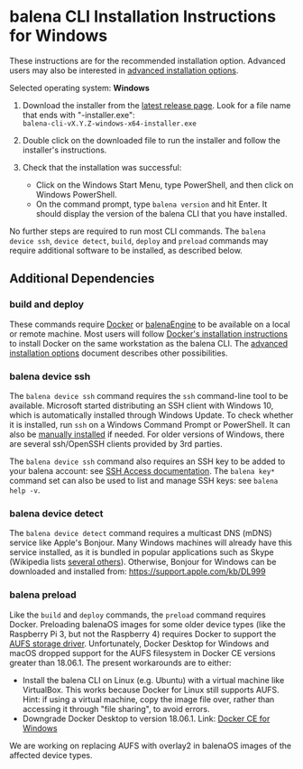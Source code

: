 # balena CLI Installation Instructions for Windows

These instructions are for the recommended installation option. Advanced users may also be
interested in [advanced installation options](./INSTALL-ADVANCED.md).

Selected operating system: **Windows**

1. Download the installer from the [latest release
   page](https://github.com/balena-io/balena-cli/releases/latest).
   Look for a file name that ends with "-installer.exe":  
   `balena-cli-vX.Y.Z-windows-x64-installer.exe`  

2. Double click on the downloaded file to run the installer and follow the installer's
   instructions.

3. Check that the installation was successful:
   - Click on the Windows Start Menu, type PowerShell, and then click
     on Windows PowerShell.
   - On the command prompt, type `balena version` and hit Enter. It should display
     the version of the balena CLI that you have installed.

No further steps are required to run most CLI commands. The `balena device ssh`, `device detect`, `build`,
`deploy` and `preload` commands may require additional software to be installed, as
described below.

## Additional Dependencies

### build and deploy

These commands require [Docker](https://docs.docker.com/install/overview/) or
[balenaEngine](https://www.balena.io/engine/) to be available on a local or remote
machine. Most users will follow [Docker's installation
instructions](https://docs.docker.com/install/overview/) to install Docker on the same
workstation as the balena CLI. The [advanced installation
options](./INSTALL-ADVANCED.md#additional-dependencies) document describes other possibilities.

### balena device ssh

The `balena device ssh` command requires the `ssh` command-line tool to be available. Microsoft started
distributing an SSH client with Windows 10, which is automatically installed through Windows
Update. To check whether it is installed, run `ssh` on a Windows Command Prompt or PowerShell. It
can also be [manually
installed](https://docs.microsoft.com/en-us/windows-server/administration/openssh/openssh_install_firstuse)
if needed. For older versions of Windows, there are several ssh/OpenSSH clients provided by 3rd
parties.

The `balena device ssh` command also requires an SSH key to be added to your balena account: see [SSH
Access documentation](https://www.balena.io/docs/learn/manage/ssh-access/). The `balena key*`
command set can also be used to list and manage SSH keys: see `balena help -v`.

### balena device detect

The `balena device detect` command requires a multicast DNS (mDNS) service like Apple's Bonjour.
Many Windows machines will already have this service installed, as it is bundled in popular
applications such as Skype (Wikipedia lists [several others](https://en.wikipedia.org/wiki/Bonjour_(software))).
Otherwise, Bonjour for Windows can be downloaded and installed from: https://support.apple.com/kb/DL999

### balena preload

Like the `build` and `deploy` commands, the `preload` command requires Docker.
Preloading balenaOS images for some older device types (like the Raspberry
Pi 3, but not the Raspberry 4) requires Docker to support the [AUFS storage
driver](https://docs.docker.com/storage/storagedriver/aufs-driver/). Unfortunately, Docker Desktop
for Windows and macOS dropped support for the AUFS filesystem in Docker CE versions greater than
18.06.1. The present workarounds are to either:

* Install the balena CLI on Linux (e.g. Ubuntu) with a virtual machine like VirtualBox.
  This works because Docker for Linux still supports AUFS. Hint: if using a virtual machine,
  copy the image file over, rather than accessing it through "file sharing", to avoid errors.
* Downgrade Docker Desktop to version 18.06.1. Link: [Docker CE for
  Windows](https://docs.docker.com/docker-for-windows/release-notes/#docker-community-edition-18061-ce-win73-2018-08-29)

We are working on replacing AUFS with overlay2 in balenaOS images of the affected device types.
